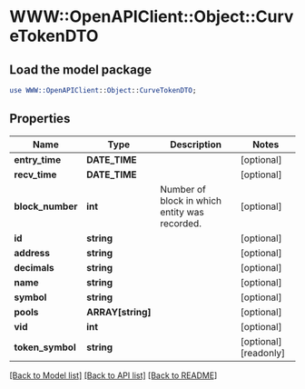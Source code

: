# WWW::OpenAPIClient::Object::CurveTokenDTO

## Load the model package
```perl
use WWW::OpenAPIClient::Object::CurveTokenDTO;
```

## Properties
Name | Type | Description | Notes
------------ | ------------- | ------------- | -------------
**entry_time** | **DATE_TIME** |  | [optional] 
**recv_time** | **DATE_TIME** |  | [optional] 
**block_number** | **int** | Number of block in which entity was recorded. | [optional] 
**id** | **string** |  | [optional] 
**address** | **string** |  | [optional] 
**decimals** | **string** |  | [optional] 
**name** | **string** |  | [optional] 
**symbol** | **string** |  | [optional] 
**pools** | **ARRAY[string]** |  | [optional] 
**vid** | **int** |  | [optional] 
**token_symbol** | **string** |  | [optional] [readonly] 

[[Back to Model list]](../README.md#documentation-for-models) [[Back to API list]](../README.md#documentation-for-api-endpoints) [[Back to README]](../README.md)


